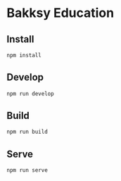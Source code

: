 # Bakksy Education

## Install

```bash
npm install
```

## Develop

```bash
npm run develop
```

## Build

```bash
npm run build
```

## Serve

```bash
npm run serve
```
